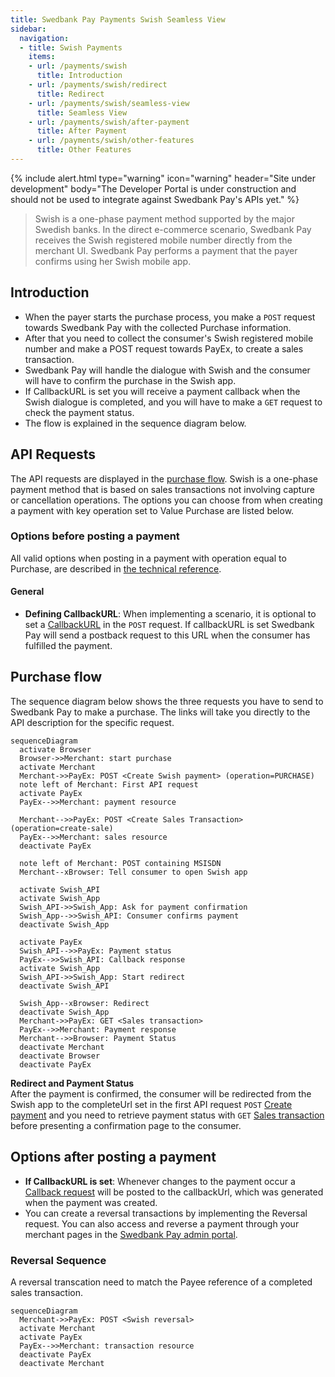 ```yaml
---
title: Swedbank Pay Payments Swish Seamless View
sidebar:
  navigation:
  - title: Swish Payments
    items:
    - url: /payments/swish
      title: Introduction
    - url: /payments/swish/redirect
      title: Redirect
    - url: /payments/swish/seamless-view
      title: Seamless View
    - url: /payments/swish/after-payment
      title: After Payment
    - url: /payments/swish/other-features
      title: Other Features
---
```


{% include alert.html type="warning"
                      icon="warning"
                      header="Site under development"
                      body="The Developer Portal is under construction and
                      should not be used to integrate against Swedbank Pay's
                      APIs yet." %}

>Swish is a one-phase payment method supported by the major Swedish banks.
 In the direct e-commerce scenario, Swedbank Pay receives the Swish registered
 mobile number directly from the merchant UI.
 Swedbank Pay performs a payment that the payer confirms using her
 Swish mobile app.

## Introduction

* When the payer starts the purchase process,
  you make a `POST` request towards Swedbank Pay with the collected
  Purchase information.
* After that you need to collect the consumer's Swish registered mobile number
  and make a POST request towards PayEx, to create a sales transaction.
* Swedbank Pay will handle the dialogue with Swish and the consumer will have
  to confirm the purchase in the Swish app.
* If CallbackURL is set you will receive a payment callback when the Swish
  dialogue is completed, and you will have to make a `GET` request
  to check the payment status.
* The flow is explained in the sequence diagram below.

## API Requests

The API requests are displayed in the [purchase flow](#purchase-flow).
Swish is a one-phase payment method that is based on sales transactions not
involving capture or cancellation operations.
The options you can choose from when creating a payment with key operation set
to Value Purchase are listed below.

### Options before posting a payment

All valid options when posting in a payment with operation equal to Purchase,
are described in [the technical reference][swish-payments].

#### General

* **Defining CallbackURL**: When implementing a scenario, it is optional to
  set a [CallbackURL][callback-url] in the `POST` request.
  If callbackURL is set Swedbank Pay will send a postback request to this URL
  when the consumer has fulfilled the payment.

## Purchase flow

The sequence diagram below shows the three requests you have to send to
Swedbank Pay to make a purchase.
The links will take you directly to the API description for the specific
request.

```mermaid
sequenceDiagram
  activate Browser
  Browser->>Merchant: start purchase
  activate Merchant
  Merchant->>PayEx: POST <Create Swish payment> (operation=PURCHASE)
  note left of Merchant: First API request
  activate PayEx
  PayEx-->>Merchant: payment resource

  Merchant-->>PayEx: POST <Create Sales Transaction> (operation=create-sale)
  PayEx-->>Merchant: sales resource
  deactivate PayEx
  
  note left of Merchant: POST containing MSISDN
  Merchant--xBrowser: Tell consumer to open Swish app
  
  activate Swish_API
  activate Swish_App
  Swish_API->>Swish_App: Ask for payment confirmation
  Swish_App-->>Swish_API: Consumer confirms payment
  deactivate Swish_App

  activate PayEx
  Swish_API-->>PayEx: Payment status
  PayEx-->>Swish_API: Callback response
  activate Swish_App
  Swish_API->>Swish_App: Start redirect
  deactivate Swish_API
  
  Swish_App--xBrowser: Redirect
  deactivate Swish_App
  Merchant->>PayEx: GET <Sales transaction>
  PayEx-->>Merchant: Payment response
  Merchant-->>Browser: Payment Status
  deactivate Merchant
  deactivate Browser
  deactivate PayEx
```

**Redirect and Payment Status**  
After the payment is confirmed, the consumer will be redirected from the
Swish app to the completeUrl set in the first API request `POST`
[Create payment][create-payment] and you need to retrieve payment status
with `GET` [Sales transaction][sales-transaction] before presenting a
confirmation page to the consumer.

## Options after posting a payment

* **If CallbackURL is set**: Whenever changes to the payment occur a
  [Callback request][technical-reference-callback] will be posted to the
  callbackUrl, which was generated when the payment was created.
* You can create a reversal transactions by implementing the Reversal request.
  You can also access and reverse a payment through your merchant pages in
  the [Swedbank Pay admin portal][payex-admin-portal].

### Reversal Sequence

A reversal transcation need to match the Payee reference of a completed
sales transaction.

```mermaid
sequenceDiagram
  Merchant->>PayEx: POST <Swish reversal>
  activate Merchant
  activate PayEx
  PayEx-->>Merchant: transaction resource
  deactivate PayEx
  deactivate Merchant
```

[create-payment]: /payments/swish/after-payment#create-payment
[payex-admin-portal]: https://admin.payex.com/psp/login/
[sales-transaction]: /payments/swish/after-payment#sales
[swish-payments]: /payments/swish/after-payment#payment-resource
[technical-reference-callback]: /payments/swish/other-features#callback
[callback-url]: /payments/swish/other-features#callback
